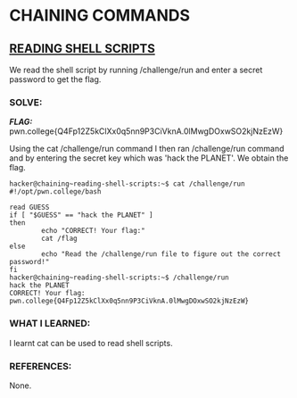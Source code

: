 # **CHAINING COMMANDS**
## **<ins>READING SHELL SCRIPTS</ins>**
We read the shell script by running /challenge/run and enter a secret password to get the flag.

### SOLVE: 
***FLAG:*** pwn.college{Q4Fp12Z5kClXx0q5nn9P3CiVknA.0lMwgDOxwSO2kjNzEzW}

Using the cat /challenge/run command I then ran /challenge/run command and by entering the secret key which was 'hack the PLANET'.
We obtain the flag.

```
hacker@chaining~reading-shell-scripts:~$ cat /challenge/run
#!/opt/pwn.college/bash

read GUESS
if [ "$GUESS" == "hack the PLANET" ]
then
        echo "CORRECT! Your flag:"
        cat /flag
else
        echo "Read the /challenge/run file to figure out the correct password!"
fi
hacker@chaining~reading-shell-scripts:~$ /challenge/run
hack the PLANET
CORRECT! Your flag:
pwn.college{Q4Fp12Z5kClXx0q5nn9P3CiVknA.0lMwgDOxwSO2kjNzEzW}
```

### WHAT I LEARNED:
I learnt cat can be used to read shell scripts.

### REFERENCES:
None. 
